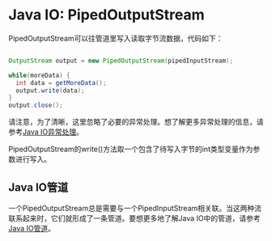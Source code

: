 # Java IO: PipedOutputStream

PipedOutputStream可以往管道里写入读取字节流数据，代码如下：

```java

OutputStream output = new PipedOutputStream(pipedInputStream);

while(moreData) {
  int data = getMoreData();
  output.write(data);
}
output.close();
```



请注意，为了清晰，这里忽略了必要的异常处理。想了解更多异常处理的信息，请参考[Java IO异常处理](http://ifeve.com/java-io-%E5%BC%82%E5%B8%B8%E5%A4%84%E7%90%86/)。

PipedOutputStream的write()方法取一个包含了待写入字节的int类型变量作为参数进行写入。

## **Java IO管道**

一个PipedOutputStream总是需要与一个PipedInputStream相关联。当这两种流联系起来时，它们就形成了一条管道。要想更多地了解Java IO中的管道，请参考[Java IO管道](http://ifeve.com/java-io-%E7%AE%A1%E9%81%93/)。

